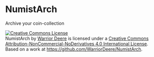 # NumistArch
 Archive your coin-collection

<tr>
<a rel="license" href="http://creativecommons.org/licenses/by-nc-nd/4.0/"><img alt="Creative Commons License" style="border-width:0" src="https://i.creativecommons.org/l/by-nc-nd/4.0/88x31.png" /></a><br /><span xmlns:dct="http://purl.org/dc/terms/" property="dct:title">NumistArch</span> by <a xmlns:cc="http://creativecommons.org/ns#" href="https://github.com/WarriorDeere/" property="cc:attributionName" rel="cc:attributionURL">Warrior Deere</a> is licensed under a <a rel="license" href="http://creativecommons.org/licenses/by-nc-nd/4.0/">Creative Commons Attribution-NonCommercial-NoDerivatives 4.0 International License</a>.<br />Based on a work at <a xmlns:dct="http://purl.org/dc/terms/" href="https://github.com/WarriorDeere/NumistArch" rel="dct:source">https://github.com/WarriorDeere/NumistArch</a>.
<tr>
